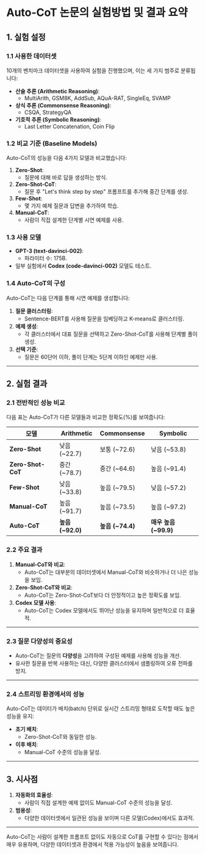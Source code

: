 # Auto-CoT 논문의 실험방법 및 결과 요약

## 1. 실험 설정

### 1.1 사용한 데이터셋
10개의 벤치마크 데이터셋을 사용하여 실험을 진행했으며, 이는 세 가지 범주로 분류됩니다:

- **산술 추론 (Arithmetic Reasoning)**:
  - MultiArith, GSM8K, AddSub, AQuA-RAT, SingleEq, SVAMP
- **상식 추론 (Commonsense Reasoning)**:
  - CSQA, StrategyQA
- **기호적 추론 (Symbolic Reasoning)**:
  - Last Letter Concatenation, Coin Flip

### 1.2 비교 기준 (Baseline Models)
Auto-CoT의 성능을 다음 4가지 모델과 비교했습니다:
1. **Zero-Shot**:
   - 질문에 대해 바로 답을 생성하는 방식.
2. **Zero-Shot-CoT**:
   - 질문 후 "Let's think step by step" 프롬프트를 추가해 중간 단계를 생성.
3. **Few-Shot**:
   - 몇 가지 예제 질문과 답변을 추가하여 학습.
4. **Manual-CoT**:
   - 사람이 직접 설계한 단계별 시연 예제를 사용.

### 1.3 사용 모델
- **GPT-3 (text-davinci-002)**:
  - 파라미터 수: 175B.
- 일부 실험에서 **Codex (code-davinci-002)** 모델도 테스트.

### 1.4 Auto-CoT의 구성
Auto-CoT는 다음 단계를 통해 시연 예제를 생성합니다:
1. **질문 클러스터링**:
   - Sentence-BERT를 사용해 질문을 임베딩하고 K-means로 클러스터링.
2. **예제 생성**:
   - 각 클러스터에서 대표 질문을 선택하고 Zero-Shot-CoT를 사용해 단계별 풀이 생성.
3. **선택 기준**:
   - 질문은 60단어 이하, 풀이 단계는 5단계 이하인 예제만 사용.

---

## 2. 실험 결과

### 2.1 전반적인 성능 비교
다음 표는 Auto-CoT가 다른 모델들과 비교한 정확도(%)를 보여줍니다:

| **모델**            | **Arithmetic** | **Commonsense** | **Symbolic** |
|---------------------|---------------|-----------------|--------------|
| **Zero-Shot**       | 낮음 (~22.7)   | 보통 (~72.6)     | 낮음 (~53.8) |
| **Zero-Shot-CoT**   | 중간 (~78.7)   | 중간 (~64.6)     | 높음 (~91.4) |
| **Few-Shot**        | 낮음 (~33.8)   | 높음 (~79.5)     | 낮음 (~57.2) |
| **Manual-CoT**      | 높음 (~91.7)   | 높음 (~73.5)     | 높음 (~97.2) |
| **Auto-CoT**        | **높음 (~92.0)**| **높음 (~74.4)** | **매우 높음 (~99.9)** |

### 2.2 주요 결과
1. **Manual-CoT와 비교**:
   - Auto-CoT는 대부분의 데이터셋에서 Manual-CoT와 비슷하거나 더 나은 성능을 보임.
2. **Zero-Shot-CoT와 비교**:
   - Auto-CoT는 Zero-Shot-CoT보다 더 안정적이고 높은 정확도를 보임.
3. **Codex 모델 사용**:
   - Auto-CoT는 Codex 모델에서도 뛰어난 성능을 유지하며 일반적으로 더 효율적.

---

### 2.3 질문 다양성의 중요성
- Auto-CoT는 질문의 **다양성**을 고려하여 구성된 예제를 사용해 성능을 개선.
- 유사한 질문을 반복 사용하는 대신, 다양한 클러스터에서 샘플링하여 오류 전파를 방지.

---

### 2.4 스트리밍 환경에서의 성능
Auto-CoT는 데이터가 배치(batch) 단위로 실시간 스트리밍 형태로 도착할 때도 높은 성능을 유지:
- **초기 배치**:
  - Zero-Shot-CoT와 동일한 성능.
- **이후 배치**:
  - Manual-CoT 수준의 성능을 달성.

---

## 3. 시사점
1. **자동화의 효율성**:
   - 사람이 직접 설계한 예제 없이도 Manual-CoT 수준의 성능을 달성.
2. **범용성**:
   - 다양한 데이터셋에서 일관된 성능을 보이며 다른 모델(Codex)에서도 효과적.

---

Auto-CoT는 사람이 설계한 프롬프트 없이도 자동으로 CoT를 구현할 수 있다는 점에서 매우 유용하며, 다양한 데이터셋과 환경에서 적용 가능성이 높음을 보여줍니다.